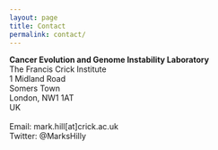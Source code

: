 ```yaml
---
layout: page
title: Contact
permalink: contact/
---
```

<!-- Global site tag (gtag.js) - Google Analytics -->
<script async src="https://www.googletagmanager.com/gtag/js?id=UA-111105866-1"></script>
<script>
  window.dataLayer = window.dataLayer || [];
  function gtag(){dataLayer.push(arguments);}
  gtag('js', new Date());

  gtag('config', 'UA-111105866-1');
</script>

<div align="justify">

<p align = "left"><b>Cancer Evolution and Genome Instability Laboratory</b><br>
The Francis Crick Institute<br>
1 Midland Road<br>
Somers Town<br>
London, NW1 1AT<br>
UK<br>
<br>
Email: mark.hill[at]crick.ac.uk<br>
Twitter: @MarksHilly<br>
</p>
</div>

<div id="map" style="width:300px;height:300px;margin-left:0; margin-right:auto;"></div>

<script>
function myMap() {
    var mapOptions = {
        center: new google.maps.LatLng(51.53213034117245, -0.12574142622487863),
        zoom: 15,
        mapTypeId: google.maps.MapTypeId.ROADMAP
    }
var map = new google.maps.Map(document.getElementById("map"), mapOptions);
}
</script>

<script src="https://maps.googleapis.com/maps/api/js?key=AIzaSyC78HuEggCYQAsXP70JUp-dOaG-cmqHa1g&callback=myMap"></script>
